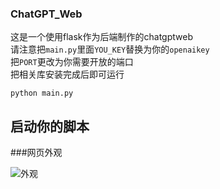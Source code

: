 ### ChatGPT_Web

这是一个使用flask作为后端制作的chatgptweb  
请注意把<code>main.py</code>里面<code>YOU_KEY</code>替换为你的<code>openaikey</code>  
把<code>PORT</code>更改为你需要开放的端口  
把相关库安装完成后即可运行
```
python main.py
```
启动你的脚本
---
###网页外观

![外观](https://ls-1252580753.cos.ap-chengdu.myqcloud.com/%E7%BD%91%E9%A1%B5%E6%8D%95%E8%8E%B7_20-3-2023_123956_chatgpt.polarws.moe.jpeg)
